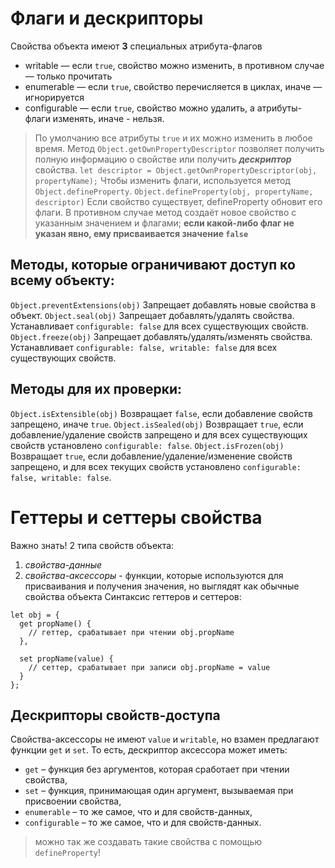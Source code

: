 # Флаги и дескрипторы
Свойства объекта имеют **3** специальных атрибута-флагов
- writable — если `true`, свойство можно изменить, в противном случае — только прочитать
- enumerable — если `true`, свойство перечисляется в циклах, иначе — игнорируется
- configurable — если `true`, свойство можно удалить, а атрибуты-флаги изменять, иначе - нельзя.
>По умолчанию все атрибуты `true` и их можно изменить в любое время.
Метод `Object.getOwnPropertyDescriptor` позволяет получить полную информацию о свойстве или получить **_дескриптор_** свойства.
```let descriptor = Object.getOwnPropertyDescriptor(obj, propertyName);```
Чтобы изменить флаги, используется метод `Object.defineProperty`.
```Object.defineProperty(obj, propertyName, descriptor)```
Если свойство существует, defineProperty обновит его флаги. В противном случае метод создаёт новое свойство с указанным значением и флагами; **если какой-либо флаг не указан явно, ему присваивается значение `false`**

## Методы, которые ограничивают доступ ко всему объекту:
`Object.preventExtensions(obj)`
Запрещает добавлять новые свойства в объект.
`Object.seal(obj)`
Запрещает добавлять/удалять свойства. Устанавливает `configurable: false` для всех существующих свойств.
`Object.freeze(obj)`
Запрещает добавлять/удалять/изменять свойства. Устанавливает `configurable: false, writable: false` для всех существующих свойств.
## Методы для их проверки:
`Object.isExtensible(obj)`
Возвращает `false`, если добавление свойств запрещено, иначе `true`.
`Object.isSealed(obj)`
Возвращает `true`, если добавление/удаление свойств запрещено и для всех существующих свойств установлено `configurable: false`.
`Object.isFrozen(obj)`
Возвращает `true`, если добавление/удаление/изменение свойств запрещено, и для всех текущих свойств установлено `configurable: false, writable: false`.

# Геттеры и сеттеры свойства
Важно знать!
2 типа свойств объекта:
1. _свойства-данные_
2. _свойства-аксессоры_ - функции, которые используются для присваивания и получения значения, но выглядят как обычные свойства объекта
Синтаксис геттеров и сеттеров:
```
let obj = {
  get propName() {
    // геттер, срабатывает при чтении obj.propName
  },

  set propName(value) {
    // сеттер, срабатывает при записи obj.propName = value
  }
};
```
## Дескрипторы свойств-доступа
Свойства-аксессоры не имеют `value` и `writable`, но взамен предлагают функции `get` и `set`.
То есть, дескриптор аксессора может иметь:
- `get` – функция без аргументов, которая сработает при чтении свойства,
- `set` – функция, принимающая один аргумент, вызываемая при присвоении свойства,
- `enumerable` – то же самое, что и для свойств-данных,
- `configurable` – то же самое, что и для свойств-данных.
> можно так же создавать такие свойства с помощью `defineProperty`!
